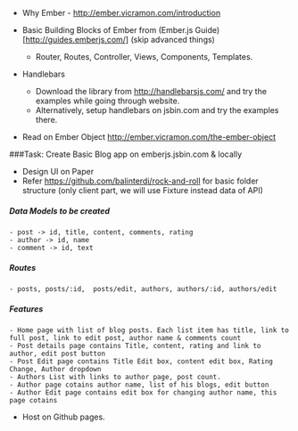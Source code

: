 - Why Ember - http://ember.vicramon.com/introduction
- Basic Building Blocks of Ember from (Ember.js Guide)[http://guides.emberjs.com/] (skip advanced things)
  - Router, Routes, Controller, Views, Components, Templates.
- Handlebars
  - Download the library from http://handlebarsjs.com/ and try the examples while going through website.
  - Alternatively, setup handlebars on jsbin.com and try the examples there.

- Read on Ember Object http://ember.vicramon.com/the-ember-object

###Task: Create Basic Blog app on emberjs.jsbin.com & locally
  - Design UI on Paper
  - Refer https://github.com/balinterdi/rock-and-roll for basic folder structure (only client part, we will use Fixture instead data of API)
  ##### Data Models to be created
    - post -> id, title, content, comments, rating
    - author -> id, name
    - comment -> id, text
  ##### Routes
    - posts, posts/:id,  posts/edit, authors, authors/:id, authors/edit
  ##### Features
    - Home page with list of blog posts. Each list item has title, link to full post, link to edit post, author name & comments count
    - Post details page contains Title, content, rating and link to author, edit post button
    - Post Edit page contains Title Edit box, content edit box, Rating Change, Author dropdown
    - Authors List with links to author page, post count.
    - Author page cotains author name, list of his blogs, edit button
    - Author Edit page contains edit box for changing author name, this page cotains 
  - Host on Github pages.    
